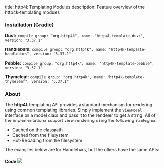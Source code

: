 title: http4k Templating Modules
description: Feature overview of the http4k-templating modules

### Installation (Gradle)
**Dust:** ```compile group: "org.http4k", name: "http4k-template-dust", version: "3.37.1"```

**Handlebars:** ```compile group: "org.http4k", name: "http4k-template-handlebars", version: "3.37.1"```

**Pebble:** ```compile group: "org.http4k", name: "http4k-template-pebble", version: "3.37.1"```

**Thymeleaf:** ```compile group: "org.http4k", name: "http4k-template-thymeleaf", version: "3.37.1"```

### About
The **http4k** templating API provides a standard mechanism for rendering using common templating libraries. Simply implement the `ViewModel` interface on a model class and pass it to the renderer to get a string. All of the implementations support view rendering using the following strategies:

* Cached on the classpath
* Cached from the filesystem
* Hot-Reloading from the filesystem

The examples below are for Handlebars, but the others have the same APIs:

#### Code  [<img class="octocat" src="/img/octocat-32.png"/>](https://github.com/http4k/http4k/blob/master/src/docs/guide/modules/templating/example.kt)

 <script src="https://gist-it.appspot.com/https://github.com/http4k/http4k/blob/master/src/docs/guide/modules/templating/example.kt"></script>
